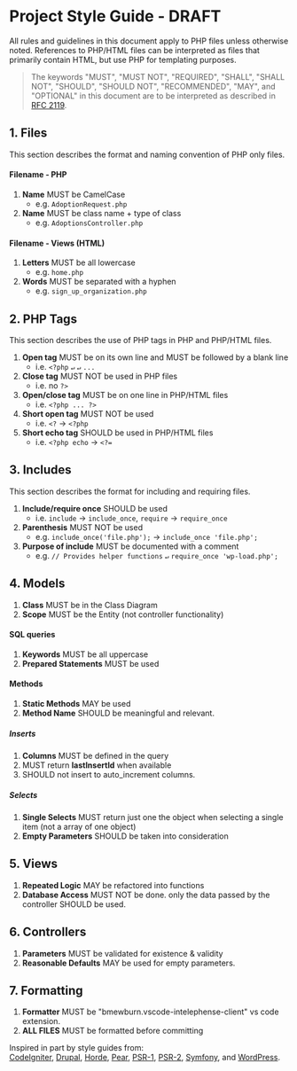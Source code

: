 # Project Style Guide - DRAFT

All rules and guidelines in this document apply to PHP files unless otherwise noted. References to PHP/HTML files can be interpreted as files that primarily contain HTML, but use PHP for templating purposes.

> The keywords "MUST", "MUST NOT", "REQUIRED", "SHALL", "SHALL NOT", "SHOULD", "SHOULD NOT", "RECOMMENDED", "MAY", and "OPTIONAL" in this document are to be interpreted as described in [RFC 2119](http://www.ietf.org/rfc/rfc2119.txt).

## 1. Files

This section describes the format and naming convention of PHP only files.

#### Filename - PHP

1. **Name** MUST be CamelCase
   - e.g. `AdoptionRequest.php`
2. **Name** MUST be class name + type of class
   - e.g. `AdoptionsController.php`

#### Filename - Views (HTML)

1. **Letters** MUST be all lowercase
   - e.g. `home.php`
2. **Words** MUST be separated with a hyphen
   - e.g. `sign_up_organization.php`

## 2. PHP Tags

This section describes the use of PHP tags in PHP and PHP/HTML files.

1. **Open tag** MUST be on its own line and MUST be followed by a blank line
   - i.e. `<?php` `↵` `↵` `...`
2. **Close tag** MUST NOT be used in PHP files
   - i.e. no `?>`
3. **Open/close tag** MUST be on one line in PHP/HTML files
   - i.e. `<?php ... ?>`
4. **Short open tag** MUST NOT be used
   - i.e. `<?` &rarr; `<?php`
5. **Short echo tag** SHOULD be used in PHP/HTML files
   - i.e. `<?php echo` &rarr; `<?=`

## 3. Includes

This section describes the format for including and requiring files.

1. **Include/require once** SHOULD be used
   - i.e. `include` &rarr; `include_once`, `require` &rarr; `require_once`
2. **Parenthesis** MUST NOT be used
   - e.g. `include_once('file.php');` &rarr; `include_once 'file.php';`
3. **Purpose of include** MUST be documented with a comment
   - e.g. `// Provides helper functions` `↵` `require_once 'wp-load.php';`

## 4. Models

1. **Class** MUST be in the Class Diagram
2. **Scope** MUST be the Entity (not controller functionality)

#### SQL queries

1. **Keywords** MUST be all uppercase
2. **Prepared Statements** MUST be used 

#### Methods

1. **Static Methods** MAY be used
2. **Method Name** SHOULD be meaningful and relevant.

##### Inserts

1. **Columns** MUST be defined in the query
2. MUST return **lastInsertId** when available
3. SHOULD not insert to auto_increment columns.

##### Selects

1. **Single Selects** MUST return just one the object when selecting a single item (not a array of one object)
2. **Empty Parameters** SHOULD be taken into consideration

## 5. Views

1. **Repeated Logic** MAY be refactored into functions
2. **Database Access** MUST NOT be done. only the data passed by the controller SHOULD be used.

## 6. Controllers

1. **Parameters** MUST be validated for existence & validity
2. **Reasonable Defaults** MAY be used for empty parameters.

## 7. Formatting

1. **Formatter** MUST be "bmewburn.vscode-intelephense-client" vs code extension.
2. **ALL FILES** MUST be formatted before committing

Inspired in part by style guides from:<br />
[CodeIgniter](http://ellislab.com/codeigniter/user-guide/general/styleguide.html), [Drupal](https://drupal.org/coding-standards), [Horde](http://www.horde.org/apps/horde/docs/CODING_STANDARDS), [Pear](http://pear.php.net/manual/en/standards.php), [PSR-1](https://github.com/php-fig/fig-standards/blob/master/accepted/PSR-1-basic-coding-standard.md), [PSR-2](https://github.com/php-fig/fig-standards/blob/master/accepted/PSR-2-coding-style-guide.md), [Symfony](http://symfony.com/doc/current/contributing/code/standards.html), and [WordPress](http://make.wordpress.org/core/handbook/coding-standards/php/).